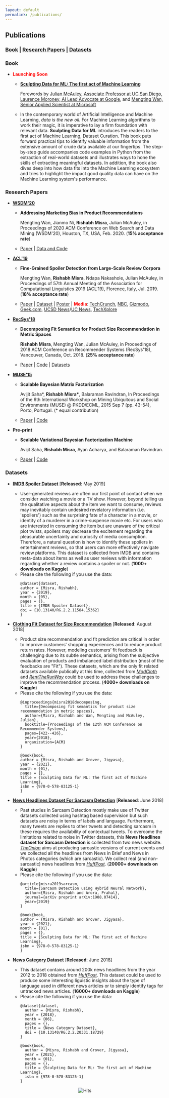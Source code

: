 ```yaml
---
layout: default
permalink: /publications/
---
```


## Publications
### [Book](#book) | [Research Papers](#papers) | [Datasets](#datasets)

### Book<a name="book"></a>
* <span style="color:red"> **Launching Soon**</span> 

  * [**Sculpting Data for ML: The first act of Machine Learning**](https://twitter.com/DataForML)
  
    Forewords by [Julian McAuley, Associate Professor at UC San Diego](https://cseweb.ucsd.edu/~jmcauley), [Laurence Moroney, AI Lead Advocate at Google](https://twitter.com/lmoroney), and [Mengting Wan, Senior Applied Scientist at Microsoft](https://twitter.com/mengtingwan)
  * In the contemporary world of Artificial Intelligence and Machine Learning, _data is the new oil_. For Machine Learning algorithms to work their magic, it is imperative to lay a firm foundation with relevant data. **Sculpting Data for ML** introduces the readers to the first act of Machine Learning, Dataset Curation. This book puts forward practical tips to identify valuable information from the extensive amount of crude data available at our fingertips. The step-by-step guide accompanies code examples in Python from the extraction of real-world datasets and illustrates ways to hone the skills of extracting meaningful datasets. In addition, the book also dives deep into how data fits into the Machine Learning ecosystem and tries to highlight the impact good quality data can have on the Machine Learning system's performance.

### Research Papers<a name="papers"></a>

* [**WSDM'20**](http://www.wsdm-conference.org/2020/)

  * **Addressing Marketing Bias in Product Recommendations**
    
    Mengting Wan, Jianmo Ni, **Rishabh Misra**, Julian McAuley, in Proceedings of 2020 ACM Conference on Web Search and Data Mining (WSDM'20), Houston, TX, USA, Feb. 2020. (**15% acceptance rate**)
  * [Paper](https://dl.acm.org/doi/pdf/10.1145/3336191.3371855) \| [Data and Code](https://github.com/MengtingWan/marketBias)

* [**ACL'19**](http://www.acl2019.org/EN/index.xhtml)

  * **Fine-Grained Spoiler Detection from Large-Scale Review Corpora**
  
    Mengting Wan, **Rishabh Misra**, Ndapa Nakashole, Julian McAuley, in Proceedings of 57th Annual Meeting of the Association for Computational Linguistics 2019 (ACL'19), Florence, Italy, Jul. 2019. (**18% acceptance rate**)
  * [Paper](https://www.aclweb.org/anthology/P19-1248) \| [Dataset](https://sites.google.com/eng.ucsd.edu/ucsdbookgraph/home?authuser=0) \| [Poster](https://mengtingwan.github.io/paper/acl19_mwan_poster.pdf) \| <span style="color:red"> **Media**</span>: [TechCrunch](https://techcrunch.com/2019/07/09/spoiler-warning-this-neural-network-spots-dangerous-reviews-before-you-read-them/), [NBC](https://www.nbclosangeles.com/news/local/SpoilerNet-UCSD-AI-Catch-Spoilers-Researchers-Studying-What-Makes-Text-Spoilery-513510001.html), [Gizmodo](https://io9.gizmodo.com/a-new-study-reminds-us-how-ridiculous-spoiler-culture-h-1837171945), [Geek.com](https://www.geek.com/tech/neural-network-trained-to-spot-spoilers-1795116/), [UCSD News](https://ucsdnews.ucsd.edu/pressrelease/SpoilerNet)/[UC News](https://www.universityofcalifornia.edu/news/hate-spoilers-ai-tool-spots-them-you), [TechXplore](https://techxplore.com/news/2019-07-spoilers-ai-tool.html)

* [**RecSys'18**](https://recsys.acm.org/recsys18/)

  * **Decomposing Fit Semantics for Product Size Recommendation in Metric Spaces** 
  
    **Rishabh Misra**, Mengting Wan, Julian McAuley, in Proceedings of 2018 ACM Conference on Recommender Systems (RecSys'18), Vancouver, Canada, Oct. 2018. (**25% acceptance rate**)
  * [Paper](http://cseweb.ucsd.edu/~jmcauley/pdfs/recsys18e.pdf) \| [Code](https://github.com/rishabhmisra/Product-Catalog-Size-Recommendation-Framework) \| [Datasets](https://www.kaggle.com/rmisra/clothing-fit-dataset-for-size-recommendation)


* [**MUSE'15**](https://www.kde.cs.uni-kassel.de/ws/muse2015)

  * **Scalable Bayesian Matrix Factorization**
  
    Avijit Saha*, **Rishabh Misra\***, Balaraman Ravindran, In Proceedings of the 6th International Workshop on Mining Ubiquitous and Social Environments (MUSE) @ PKDD/ECML, 2015 Sep 7 (pp. 43-54), Porto, Portugal. (\* equal contribution)
  * [Paper](https://www.kde.cs.uni-kassel.de/wp-content/uploads/ws/muse2015/papers/saha.pdf) \| [Code](https://github.com/rishabhmisra/Scalable-Bayesian-Matrix-Factorization)
  

* **Pre-print**

  * **Scalable Variational Bayesian Factorization Machine**
  
    Avijit Saha, **Rishabh Misra**, Ayan Acharya, and Balaraman Ravindran.
  * [Paper](https://www.researchgate.net/profile/Rishabh_Misra/publication/320408037_Scalable_Variational_Bayesian_Factorization_Machine/links/59e32a86aca2724cbfe36911/Scalable-Variational-Bayesian-Factorization-Machine.pdf) \| [Code](https://github.com/rishabhmisra/Scalable-Variational-Bayesian-Factorization-Machine)


### Datasets<a name="datasets"></a>

* [**IMDB Spoiler Dataset**](https://www.kaggle.com/rmisra/imdb-spoiler-dataset) \[**Released**: May 2019\]

  * User-generated reviews are often our first point of contact when we consider watching a movie or a TV show. However, beyond telling us the qualitative aspects about the item we want to consume, reviews may inevitably contain undesired revelatory information (i.e. 'spoilers') such as the surprising fate of a character in a movie, or identity of a murderer in a crime-suspense movie etc. For users who are interested in consuming the item but are unaware of the critical plot twists, spoilers may decrease the excitement regarding the pleasurable uncertainty and curiosity of media consumption. Therefore, a natural question is how to identify these spoilers in entertainment reviews, so that users can more effectively navigate review platforms. This dataset is collected from IMDB and contains meta-data about items as well as user reviews with information regarding whether a review contains a spoiler or not. (**1000+ downloads on Kaggle**)
  * Please cite the following if you use the data:
    ```
    @dataset{dataset,
    author = {Misra, Rishabh},
    year = {2019},
    month = {05},
    pages = {},
    title = {IMDB Spoiler Dataset},
    doi = {10.13140/RG.2.2.11584.15362}
    }
    ```

* [**Clothing Fit Dataset for Size Recommendation**](https://www.kaggle.com/rmisra/clothing-fit-dataset-for-size-recommendation/home) \[**Released**: August 2018\]

  * Product size recommendation and fit prediction are critical in order to improve customers’ shopping experiences and to reduce product return rates. However, modeling customers’ fit feedback is challenging due to its subtle semantics, arising from the subjective evaluation of products and imbalanced label distribution (most of the feedbacks are "Fit"). These datasets, which are the only fit related datasets available publically at this time, collected from [*ModCloth*](https://www.modcloth.com/) and [*RentTheRunWay*](https://www.renttherunway.com/) could be used to address these challenges to improve the recommendation process. (**4000+ downloads on Kaggle**)
  * Please cite the following if you use the data:
    ```
    @inproceedings{misra2018decomposing,
      title={Decomposing fit semantics for product size recommendation in metric spaces},
      author={Misra, Rishabh and Wan, Mengting and McAuley, Julian},
      booktitle={Proceedings of the 12th ACM Conference on Recommender Systems},
      pages={422--426},
      year={2018},
      organization={ACM}
    }

    @book{book,
    author = {Misra, Rishabh and Grover, Jigyasa},
    year = {2021},
    month = {01},
    pages = {},
    title = {Sculpting Data for ML: The first act of Machine Learning},
    isbn = {978-0-578-83125-1}
    }
    ```

* [**News Headlines Dataset For Sarcasm Detection**](https://www.kaggle.com/rmisra/news-headlines-dataset-for-sarcasm-detection/home) \[**Released**: June 2018\]

  * Past studies in Sarcasm Detection mostly make use of Twitter datasets collected using hashtag based supervision but such datasets are noisy in terms of labels and language. Furthermore, many tweets are replies to other tweets and detecting sarcasm in these requires the availability of contextual tweets. To overcome the limitations related to noise in Twitter datasets, this **News Headlines dataset for Sarcasm Detection** is collected from two news website. [*TheOnion*](https://www.theonion.com/) aims at producing sarcastic versions of current events and we collected all the headlines from News in Brief and News in Photos categories (which are sarcastic). We collect real (and non-sarcastic) news headlines from [*HuffPost*](https://www.huffingtonpost.com/). (**20000+ downloads on Kaggle**)
  * Please cite the following if you use the data:
    ```
    @article{misra2019sarcasm,
      title={Sarcasm Detection using Hybrid Neural Network},
      author={Misra, Rishabh and Arora, Prahal},
      journal={arXiv preprint arXiv:1908.07414},
      year={2019}
    }

    @book{book,
    author = {Misra, Rishabh and Grover, Jigyasa},
    year = {2021},
    month = {01},
    pages = {},
    title = {Sculpting Data for ML: The first act of Machine Learning},
    isbn = {978-0-578-83125-1}
    }
    ```

* [**News Category Dataset**](https://www.kaggle.com/rmisra/news-category-dataset/home) \[**Released**: June 2018\]

  * This dataset contains around 200k news headlines from the year 2012 to 2018 obtained from [*HuffPost*](https://www.huffingtonpost.com/). This dataset could be used to produce some interesting liguistic insights about the type of language used in different news articles or to simply identify tags for untracked news articles. (**16000+ downloads on Kaggle**)
  * Please cite the following if you use the data:
    ```
    @dataset{dataset,
      author = {Misra, Rishabh},
      year = {2018},
      month = {06},
      pages = {},
      title = {News Category Dataset},
      doi = {10.13140/RG.2.2.20331.18729}
    }

    @book{book,
      author = {Misra, Rishabh and Grover, Jigyasa},
      year = {2021},
      month = {01},
      pages = {},
      title = {Sculpting Data for ML: The first act of Machine Learning},
      isbn = {978-0-578-83125-1}
    }
    ```

<center> <img src="https://hitcounter.pythonanywhere.com/count/tag.svg" alt="Hits"> </center>
